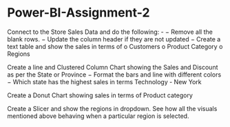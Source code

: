 # Power-BI-Assignment-2
Connect to the Store Sales Data and do the following: -
  − Remove all the blank rows.
  − Update the column header if they are not updated
  − Create a text table and show the sales in terms of
      o Customers
      o Product Category
      o Regions

Create a line and Clustered Column Chart showing the Sales and Discount as per the State or Province
  − Format the bars and line with different colors
  − Which state has the highest sales in terms Technology - New York

Create a Donut Chart showing sales in terms of Product category

Create a Slicer and show the regions in dropdown. See how all the visuals mentioned above behaving when a particular region is selected.
